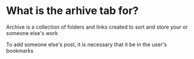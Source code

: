 # What is the arhive tab for?

Archive is a collection of folders and links created to sort and store your or someone else's work

To add someone else's post, it is necessary that it be in the user's bookmarks